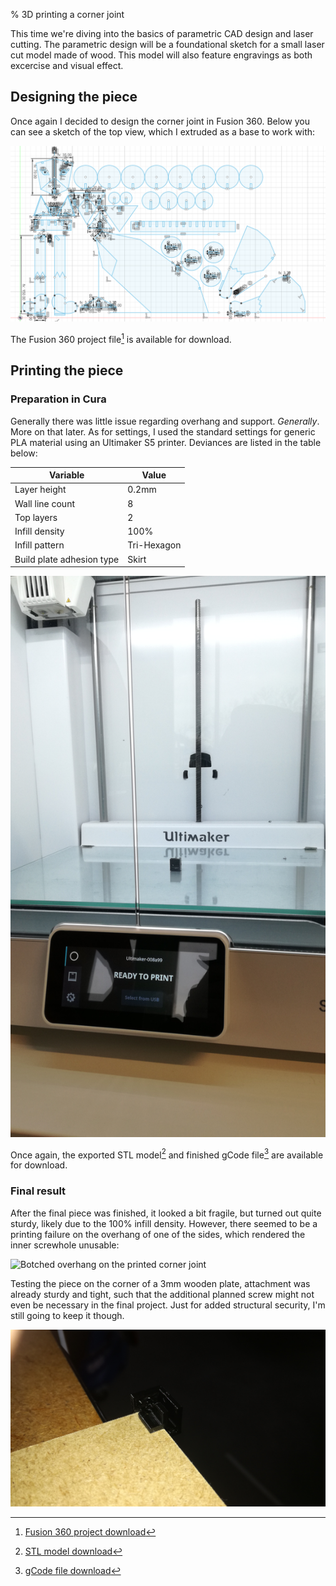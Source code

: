 % 3D printing a corner joint

[^cornerproject]: [Fusion 360 project download](../download/foxfigure.dxf)
[^gcode]: [gCode file download](../download/USM5_case2_cornerpiece1_test1.gcode)
[^stlmodel]: [STL model download](../download/case2_cornerpiece1.stl)

This time we're diving into the basics of parametric CAD design and laser cutting. The parametric design will be a foundational sketch for a small laser cut model made of wood. This model will also feature engravings as both excercise and visual effect.

## Designing the piece

Once again I decided to design the corner joint in Fusion 360. Below you can see a sketch of the top view, which I extruded as a base to work with:

![Coming soon](../img/lesson3/fox_final.png)

The Fusion 360 project file[^cornerproject] is available for download.

## Printing the piece
   
### Preparation in Cura

Generally there was little issue regarding overhang and support. *Generally*. More on that later. As for settings, I used the standard settings for generic PLA material using an Ultimaker S5 printer. Deviances are listed in the table below:

|Variable|Value|
|--|--|
|Layer height| 0.2mm|
|Wall line count| 8|
|Top layers| 2|
|Infill density| 100%|
|Infill pattern| Tri-Hexagon|
|Build plate adhesion type| Skirt|

![Printed piece inside of an Ultimaker S5 printer](../img/lesson4/ultimaker.jpg)

Once again, the exported STL model[^stlmodel] and finished gCode file[^gcode] are available for download.

### Final result

After the final piece was finished, it looked a bit fragile, but turned out quite sturdy, likely due to the 100% infill density. However, there seemed to be a printing failure on the overhang of one of the sides, which rendered the inner screwhole unusable:

![Botched overhang on the printed corner joint](../img/lesson3/faberror.jpg)

Testing the piece on the corner of a 3mm wooden plate, attachment was already sturdy and tight, such that the additional planned screw might not even be necessary in the final project. Just for added structural security, I'm still going to keep it though.

![Corner piece stuck to a piece of 3mm wood](../img/lesson4/pressfit.jpg)
